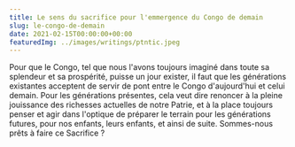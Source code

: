 ```yaml
---
title: Le sens du sacrifice pour l'emmergence du Congo de demain
slug: le-congo-de-demain
date: 2021-02-15T00:00:00+00:00
featuredImg: ../images/writings/ptntic.jpeg
---
```


Pour que le Congo, tel que nous l'avons toujours imaginé dans toute sa splendeur et sa prospérité, puisse un jour exister, il faut que les générations existantes acceptent de servir de pont entre le Congo d'aujourd'hui et celui demain.
Pour les générations présentes, cela veut dire renoncer à la pleine jouissance des richesses actuelles de notre Patrie, et à la place toujours penser et agir dans l'optique de préparer le terrain pour les générations futures, pour nos enfants, leurs enfants, et ainsi de suite.
Sommes-nous prêts à faire ce Sacrifice ?
